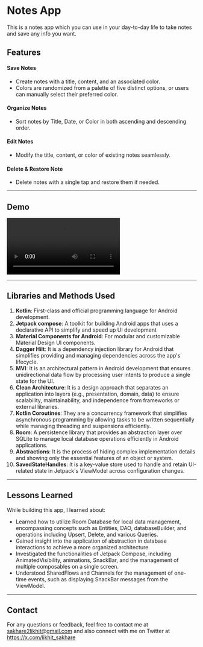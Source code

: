 # **Notes App**

This is a notes app which you can use in your day-to-day life to take notes and save any info you want.

## **Features**

#### **Save Notes**
  - Create notes with a title, content, and an associated color.
  - Colors are randomized from a palette of five distinct options, or users can manually select their preferred color.
#### **Organize Notes**
  - Sort notes by Title, Date, or Color in both ascending and descending order.
#### **Edit Notes**
  - Modify the title, content, or color of existing notes seamlessly.
#### **Delete & Restore Note**
  - Delete notes with a single tap and restore them if needed.

--- 

## **Demo**

<video src="https://github.com/user-attachments/assets/4c47a9cd-fa67-410e-912a-629b36d881c7" controls="controls" style="max-width: 100%; height: auto;">
    Demo how the app works.
</video>

--- 
  
## **Libraries and Methods Used**
1. **Kotlin**: First-class and official programming language for Android development.
2. **Jetpack compose**: A toolkit for building Android apps that uses a declarative API to simplify and speed up UI development
3. **Material Components for Android**: For modular and customizable Material Design UI components.
4. **Dagger Hilt**: It is a dependency injection library for Android that simplifies providing and managing dependencies across the app's lifecycle.
5. **MVI**: It is an architectural pattern in Android development that ensures unidirectional data flow by processing user intents to produce a single state for the UI.
6. **Clean Architecture**: It is a design approach that separates an application into layers (e.g., presentation, domain, data) to ensure scalability, maintainability, and independence from frameworks or external libraries.
7. **Kotlin Coroutines**: They are a concurrency framework that simplifies asynchronous programming by allowing tasks to be written sequentially while managing threading and suspensions efficiently.
8. **Room**: A persistence library that provides an abstraction layer over SQLite to manage local database operations efficiently in Android applications.
9. **Abstractions**: It is the process of hiding complex implementation details and showing only the essential features of an object or system.
10. **SavedStateHandles**: It is a key-value store used to handle and retain UI-related state in Jetpack's ViewModel across configuration changes.

--- 

## Lessons Learned

While building this app, I learned about:

- Learned how to utilize Room Database for local data management, encompassing concepts such as Entities, DAO, databaseBuilder, and operations including Upsert, Delete, and various Queries.
- Gained insight into the application of abstraction in database interactions to achieve a more organized architecture.
- Investigated the functionalities of Jetpack Compose, including AnimatedVisibility, animations, SnackBar, and the management of multiple composables on a single screen.
- Understood SharedFlows and Channels for the management of one-time events, such as displaying SnackBar messages from the ViewModel.

--- 

## **Contact**
For any questions or feedback, feel free to contact me at sakhare2likhit@gmail.com and also connect with me on Twitter at https://x.com/likhit_sakhare
